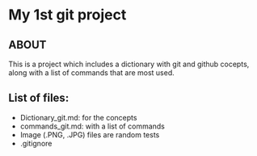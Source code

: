 # My 1st git project

## ABOUT

This is a project which includes a dictionary with git and github cocepts, along with a list of commands that are most used.

## List of files:

- Dictionary_git.md: for the concepts
- commands_git.md: with a list of commands
- Image (.PNG, .JPG) files are random tests
- .gitignore
